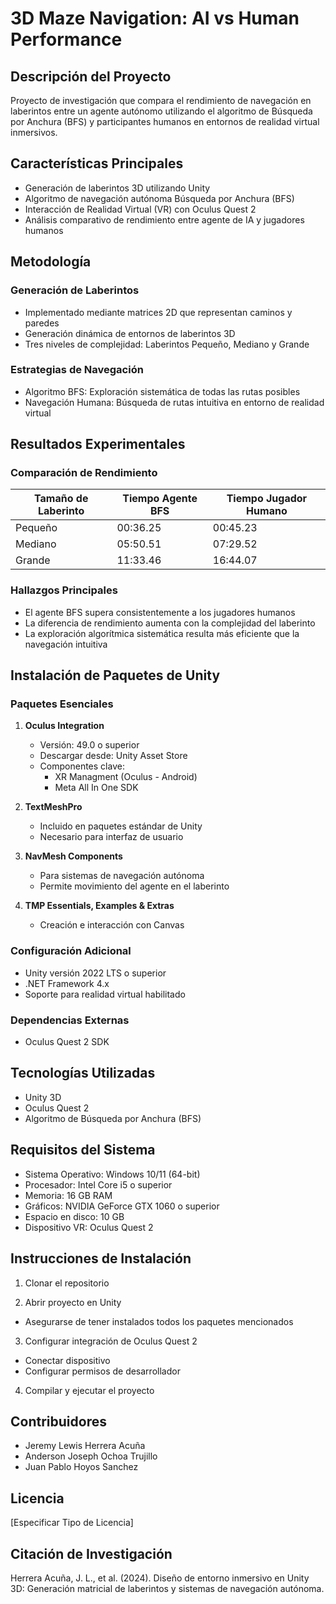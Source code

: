 # 3D Maze Navigation: AI vs Human Performance

## Descripción del Proyecto

Proyecto de investigación que compara el rendimiento de navegación en laberintos entre un agente autónomo utilizando el algoritmo de Búsqueda por Anchura (BFS) y participantes humanos en entornos de realidad virtual inmersivos.

## Características Principales

- Generación de laberintos 3D utilizando Unity
- Algoritmo de navegación autónoma Búsqueda por Anchura (BFS)
- Interacción de Realidad Virtual (VR) con Oculus Quest 2
- Análisis comparativo de rendimiento entre agente de IA y jugadores humanos

## Metodología

### Generación de Laberintos
- Implementado mediante matrices 2D que representan caminos y paredes
- Generación dinámica de entornos de laberintos 3D
- Tres niveles de complejidad: Laberintos Pequeño, Mediano y Grande

### Estrategias de Navegación
- Algoritmo BFS: Exploración sistemática de todas las rutas posibles
- Navegación Humana: Búsqueda de rutas intuitiva en entorno de realidad virtual

## Resultados Experimentales

### Comparación de Rendimiento

| Tamaño de Laberinto | Tiempo Agente BFS | Tiempo Jugador Humano |
|---------------------|-------------------|----------------------|
| Pequeño             | 00:36.25          | 00:45.23             |
| Mediano             | 05:50.51          | 07:29.52             |
| Grande              | 11:33.46          | 16:44.07             |

### Hallazgos Principales
- El agente BFS supera consistentemente a los jugadores humanos
- La diferencia de rendimiento aumenta con la complejidad del laberinto
- La exploración algorítmica sistemática resulta más eficiente que la navegación intuitiva

## Instalación de Paquetes de Unity

### Paquetes Esenciales
1. **Oculus Integration**
   - Versión: 49.0 o superior
   - Descargar desde: Unity Asset Store
   - Componentes clave: 
     * XR Managment (Oculus - Android)
     * Meta All In One SDK

2. **TextMeshPro**
   - Incluido en paquetes estándar de Unity
   - Necesario para interfaz de usuario

3. **NavMesh Components**
   - Para sistemas de navegación autónoma
   - Permite movimiento del agente en el laberinto
     
4. **TMP Essentials, Examples & Extras**
   - Creación e interacción con Canvas
   
### Configuración Adicional
- Unity versión 2022 LTS o superior
- .NET Framework 4.x 
- Soporte para realidad virtual habilitado

### Dependencias Externas
- Oculus Quest 2 SDK

## Tecnologías Utilizadas
- Unity 3D
- Oculus Quest 2
- Algoritmo de Búsqueda por Anchura (BFS)

## Requisitos del Sistema
- Sistema Operativo: Windows 10/11 (64-bit)
- Procesador: Intel Core i5 o superior
- Memoria: 16 GB RAM
- Gráficos: NVIDIA GeForce GTX 1060 o superior
- Espacio en disco: 10 GB
- Dispositivo VR: Oculus Quest 2

## Instrucciones de Instalación

1. Clonar el repositorio
   
3. Abrir proyecto en Unity
- Asegurarse de tener instalados todos los paquetes mencionados

3. Configurar integración de Oculus Quest 2
- Conectar dispositivo
- Configurar permisos de desarrollador

4. Compilar y ejecutar el proyecto

## Contribuidores
- Jeremy Lewis Herrera Acuña
- Anderson Joseph Ochoa Trujillo
- Juan Pablo Hoyos Sanchez

## Licencia
[Especificar Tipo de Licencia]

## Citación de Investigación
Herrera Acuña, J. L., et al. (2024). Diseño de entorno inmersivo en Unity 3D: Generación matricial de laberintos y sistemas de navegación autónoma.
